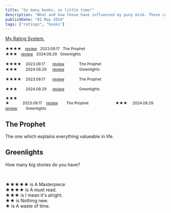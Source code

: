 ```yaml
---
title: "So many books, so little time!"
description: "What and how these have influenced my puny mind. These can be books and audiobooks as well."
publishDate: "01 May 2024"
tags: ["ratings", "books"]
---
```



<a href="#00">My Rating System.</a>


<span style="font-size: 12px;">★★★★</span> &nbsp; <span style="font-size: 12px;">
  <a href="#1">review</a> &nbsp; 2023.09.17 &nbsp; The Prophet </span> <br>
<span style="font-size: 12px;">★★★</span> &nbsp; <span style="font-size: 12px;">
  <a href="#2">review</a> &nbsp; 2024.09.29 &nbsp; Greenlights </span>





<span style="font-size: 12px; display: inline-block; width: 60px;">★★★★</span>
<span style="font-size: 12px; display: inline-block; width: 80px;">2023.09.17</span>
<span style="font-size: 12px; display: inline-block; width: 80px;"><a href="#1">review</a></span>
<span style="font-size: 12px; display: inline-block; width: 160px;">The Prophet</span><br>
<span style="font-size: 12px; display: inline-block; width: 60px;">★★★</span>
<span style="font-size: 12px; display: inline-block; width: 80px;">2024.09.29</span>
<span style="font-size: 12px; display: inline-block; width: 80px;"><a href="#2">review</a></span>
<span style="font-size: 12px; display: inline-block; width: 160px;">Greenlights</span><br>


<span style="font-size: 12px; display: inline-block; width: 60px;">★★★★</span>
<span style="font-size: 12px; display: inline-block; width: 80px;">2023.09.17</span>
<span style="font-size: 12px; display: inline-block; width: 80px;"><a href="#1">review</a></span>
<span style="font-size: 12px; display: inline-block; width: 80px;">The Prophet</span>

<span style="font-size: 12px; display: inline-block; width: 60px;">★★★</span>
<span style="font-size: 12px; display: inline-block; width: 80px;">2024.09.29</span>
<span style="font-size: 12px; display: inline-block; width: 80px;"><a href="#2">review</a></span>
<span style="font-size: 12px; display: inline-block; width: 80px;">Greenlights</span>


<span style="font-size: 12px; display: inline-block; width: 50px;">★★★★</span>
<span style="font-size: 12px; display: inline-block; width: 70px;">2023.09.17</span>
<span style="font-size: 12px; display: inline-block; width: 60px;"><a href="#1">review</a></span>
<span style="font-size: 12px; display: inline-block; width: 150px;">The Prophet</span>
<span style="font-size: 12px; display: inline-block; width: 50px;">★★★</span>
<span style="font-size: 12px; display: inline-block; width: 70px;">2024.09.29</span>
<span style="font-size: 12px; display: inline-block; width: 60px;"><a href="#2">review</a></span>
<span style="font-size: 12px; display: inline-block; width: 150px;">Greenlights</span>





















<a id="1"></a>
<h2>The Prophet</h2>
<p>The one which explains everything valueable in life.</p>

<a id="2"></a>
<h2>Greenlights</h2>
<p>How many big stories do you have?</p>
<br>

<a id="00"></a>
★★★★★ is A Masterpiece<br>
★★★★ is A must read.<br>
★★★ is I mean it's alright.<br>
★★ is Nothing new.<br>
★ is A waste of time.




